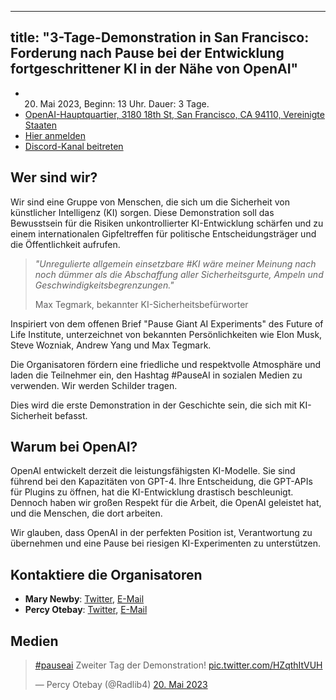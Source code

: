 

---
title: "3-Tage-Demonstration in San Francisco: Forderung nach Pause bei der Entwicklung fortgeschrittener KI in der Nähe von OpenAI"
---

<script>
    import WidgetConsent from '$lib/components/widget-consent/WidgetConsent.svelte'
</script>

- 20. Mai 2023, Beginn: 13 Uhr. Dauer: 3 Tage.
- [OpenAI-Hauptquartier, 3180 18th St, San Francisco, CA 94110, Vereinigte Staaten](https://goo.gl/maps/8mEdEwRhp1UyoTJi8?coh=178571&entry=tt)
- [Hier anmelden](https://discord.gg/Epg6AsmQ?event=1103338741906550844)
- [Discord-Kanal beitreten](https://discord.gg/anXWYCCdH5)

## Wer sind wir?

Wir sind eine Gruppe von Menschen, die sich um die Sicherheit von künstlicher Intelligenz (KI) sorgen. Diese Demonstration soll das Bewusstsein für die Risiken unkontrollierter KI-Entwicklung schärfen und zu einem internationalen Gipfeltreffen für politische Entscheidungsträger und die Öffentlichkeit aufrufen.

> _"Unregulierte allgemein einsetzbare #KI wäre meiner Meinung nach noch dümmer als die Abschaffung aller Sicherheitsgurte, Ampeln und Geschwindigkeitsbegrenzungen."_
>
> Max Tegmark, bekannter KI-Sicherheitsbefürworter

Inspiriert von dem offenen Brief "Pause Giant AI Experiments" des Future of Life Institute, unterzeichnet von bekannten Persönlichkeiten wie Elon Musk, Steve Wozniak, Andrew Yang und Max Tegmark.

Die Organisatoren fördern eine friedliche und respektvolle Atmosphäre und laden die Teilnehmer ein, den Hashtag #PauseAI in sozialen Medien zu verwenden. Wir werden Schilder tragen.

Dies wird die erste Demonstration in der Geschichte sein, die sich mit KI-Sicherheit befasst.

## Warum bei OpenAI?

OpenAI entwickelt derzeit die leistungsfähigsten KI-Modelle.
Sie sind führend bei den Kapazitäten von GPT-4.
Ihre Entscheidung, die GPT-APIs für Plugins zu öffnen, hat die KI-Entwicklung drastisch beschleunigt.
Dennoch haben wir großen Respekt für die Arbeit, die OpenAI geleistet hat, und die Menschen, die dort arbeiten.

Wir glauben, dass OpenAI in der perfekten Position ist, Verantwortung zu übernehmen und eine Pause bei riesigen KI-Experimenten zu unterstützen.

## Kontaktiere die Organisatoren

- **Mary Newby**: [Twitter](https://twitter.com/sisyphusunc), [E-Mail](mailto:sisyphus.unc@gmail.com)
- **Percy Otebay**: [Twitter](https://twitter.com/Radlib4), [E-Mail](mailto:persiutebay@gmail.com)

## Medien

<WidgetConsent>
<div>
<blockquote class="twitter-tweet"><p lang="en" dir="ltr"><a href="https://twitter.com/hashtag/pauseai?src=hash&amp;ref_src=twsrc%5Etfw">#pauseai</a> Zweiter Tag der Demonstration! <a href="https://t.co/HZqthItVUH">pic.twitter.com/HZqthItVUH</a></p>&mdash; Percy Otebay (@Radlib4) <a href="https://twitter.com/Radlib4/status/1660027527753236481?ref_src=twsrc%5Etfw">20. Mai 2023</a></blockquote> <script async src="https://platform.twitter.com/widgets.js" charset="utf-8"></script>
</div>
</WidgetConsent>